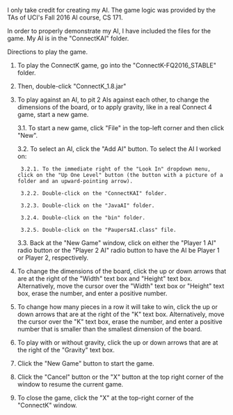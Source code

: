 I only take credit for creating my AI. The game logic was provided by the TAs of UCI's Fall 2016 AI course, CS 171.

In order to properly demonstrate my AI, I have included the files for the game. My AI is in the "ConnectKAI" folder.

Directions to play the game.

1. To play the ConnectK game, go into the "ConnectK-FQ2016_STABLE" folder.

2. Then, double-click "ConnectK_1.8.jar"

3. To play against an AI, to pit 2 AIs against each other, to change the dimensions of the board, or to apply gravity, like in a real Connect 4 game, start a new game.

	3.1. To start a new game, click "File" in the top-left corner and then click "New".

	3.2. To select an AI, click the "Add AI" button. To select the AI I worked on:
		
		3.2.1. To the immediate right of the "Look In" dropdown menu, click on the "Up One Level" button (the button with a picture of a folder and an upward-pointing arrow).

		3.2.2. Double-click on the "ConnectKAI" folder.

		3.2.3. Double-click on the "JavaAI" folder.

		3.2.4. Double-click on the "bin" folder.

		3.2.5. Double-click on the "PaupersAI.class" file.

	3.3. Back at the "New Game" window, click on either the "Player 1 AI" radio button or the "Player 2 AI" radio button to have the AI be Player 1 or Player 2, respectively.

4. To change the dimensions of the board, click the up or down arrows that are at the right of the "Width" text box and "Height" text box. Alternatively, move the cursor over the "Width" text box or "Height" text box, erase the number, and enter a positive number.

5. To change how many pieces in a row it will take to win, click the up or down arrows that are at the right of the "K" text box. Alternatively, move the cursor over the "K" text box, erase the number, and enter a positive number that is smaller than the smallest dimension of the board.

6. To play with or without gravity, click the up or down arrows that are at the right of the "Gravity" text box.

7. Click the "New Game" button to start the game.

8. Click the "Cancel" button or the "X" button at the top right corner of the window to resume the current game.

9. To close the game, click the "X" at the top-right corner of the "ConnectK" window.